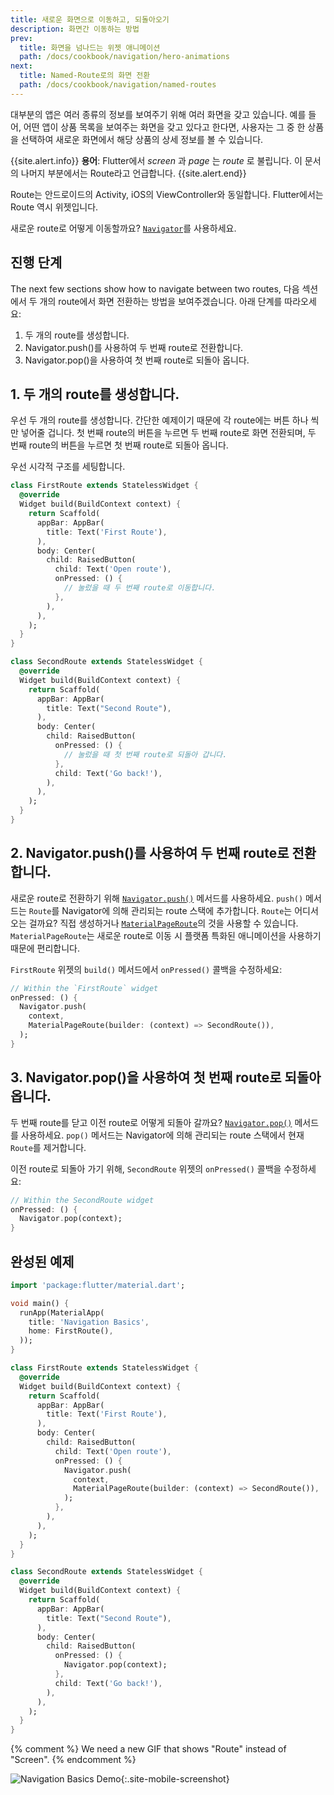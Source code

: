```yaml
---
title: 새로운 화면으로 이동하고, 되돌아오기
description: 화면간 이동하는 방법
prev:
  title: 화면을 넘나드는 위젯 애니메이션
  path: /docs/cookbook/navigation/hero-animations
next:
  title: Named-Route로의 화면 전환
  path: /docs/cookbook/navigation/named-routes
---
```


대부분의 앱은 여러 종류의 정보를 보여주기 위해 여러 화면을 갖고 있습니다.
예를 들어, 어떤 앱이 상품 목록을 보여주는 화면을 갖고 있다고 한다면, 사용자는 그 중 
한 상품을 선택하여 새로운 화면에서 해당 상품의 상세 정보를 볼 수 있습니다.

{{site.alert.info}}
  **용어**: Flutter에서 _screen_ 과 _page_ 는 _route_ 로 불립니다.
  이 문서의 나머지 부분에서는 Route라고 언급합니다.
{{site.alert.end}}

Route는 안드로이드의 Activity, iOS의 ViewController와 동일합니다.
Flutter에서는 Route 역시 위젯입니다.

새로운 route로 어떻게 이동할까요? 
[`Navigator`]({{site.api}}/flutter/widgets/Navigator-class.html)를 사용하세요.

## 진행 단계

The next few sections show how to navigate between two routes,
다음 섹션에서 두 개의 route에서 화면 전환하는 방법을 보여주겠습니다.
아래 단계를 따라오세요:

  1. 두 개의 route를 생성합니다.
  2. Navigator.push()를 사용하여 두 번째 route로 전환합니다.
  3. Navigator.pop()을 사용하여 첫 번째 route로 되돌아 옵니다.

## 1. 두 개의 route를 생성합니다.

우선 두 개의 route를 생성합니다. 간단한 예제이기 때문에 각 route에는 버튼
하나 씩만 넣어줄 겁니다. 첫 번째 route의 버튼을 누르면 두 번째 route로 
화면 전환되며, 두 번째 route의 버튼을 누르면 첫 번째 route로 되돌아 옵니다.

우선 시각적 구조를 세팅합니다.

```dart
class FirstRoute extends StatelessWidget {
  @override
  Widget build(BuildContext context) {
    return Scaffold(
      appBar: AppBar(
        title: Text('First Route'),
      ),
      body: Center(
        child: RaisedButton(
          child: Text('Open route'),
          onPressed: () {
            // 눌렀을 때 두 번째 route로 이동합니다.
          },
        ),
      ),
    );
  }
}

class SecondRoute extends StatelessWidget {
  @override
  Widget build(BuildContext context) {
    return Scaffold(
      appBar: AppBar(
        title: Text("Second Route"),
      ),
      body: Center(
        child: RaisedButton(
          onPressed: () {
            // 눌렀을 때 첫 번째 route로 되돌아 갑니다.
          },
          child: Text('Go back!'),
        ),
      ),
    );
  }
}
```

## 2. Navigator.push()를 사용하여 두 번째 route로 전환합니다.

새로운 route로 전환하기 위해 
[`Navigator.push()`]({{site.api}}/flutter/widgets/Navigator/push.html)
메서드를 사용하세요. `push()` 메서드는 `Route`를 Navigator에 의해 관리되는 
route 스택에 추가합니다. `Route`는 어디서 오는 걸까요?
직접 생성하거나 [`MaterialPageRoute`]({{site.api}}/flutter/material/MaterialPageRoute-class.html)의 
것을 사용할 수 있습니다. `MaterialPageRoute`는 새로운 route로 이동 시 
플랫폼 특화된 애니메이션을 사용하기 때문에 편리합니다.

`FirstRoute` 위젯의 `build()` 메서드에서 `onPressed()` 콜백을 수정하세요:

<!-- skip -->
```dart
// Within the `FirstRoute` widget
onPressed: () {
  Navigator.push(
    context,
    MaterialPageRoute(builder: (context) => SecondRoute()),
  );
}
```

## 3. Navigator.pop()을 사용하여 첫 번째 route로 되돌아 옵니다.

두 번째 route를 닫고 이전 route로 어떻게 되돌아 갈까요?
[`Navigator.pop()`]({{site.api}}/flutter/widgets/Navigator/pop.html)
메서드를 사용하세요. `pop()` 메서드는 Navigator에 의해 관리되는 route 스택에서 
현재 `Route`를 제거합니다.

이전 route로 되돌아 가기 위해, `SecondRoute` 위젯의 `onPressed()` 콜백을 수정하세요:

<!-- skip -->
```dart
// Within the SecondRoute widget
onPressed: () {
  Navigator.pop(context);
}
```

## 완성된 예제

```dart
import 'package:flutter/material.dart';

void main() {
  runApp(MaterialApp(
    title: 'Navigation Basics',
    home: FirstRoute(),
  ));
}

class FirstRoute extends StatelessWidget {
  @override
  Widget build(BuildContext context) {
    return Scaffold(
      appBar: AppBar(
        title: Text('First Route'),
      ),
      body: Center(
        child: RaisedButton(
          child: Text('Open route'),
          onPressed: () {
            Navigator.push(
              context,
              MaterialPageRoute(builder: (context) => SecondRoute()),
            );
          },
        ),
      ),
    );
  }
}

class SecondRoute extends StatelessWidget {
  @override
  Widget build(BuildContext context) {
    return Scaffold(
      appBar: AppBar(
        title: Text("Second Route"),
      ),
      body: Center(
        child: RaisedButton(
          onPressed: () {
            Navigator.pop(context);
          },
          child: Text('Go back!'),
        ),
      ),
    );
  }
}
```

{% comment %}
We need a new GIF that shows "Route" instead of "Screen".
{% endcomment %}

![Navigation Basics Demo](/images/cookbook/navigation-basics.gif){:.site-mobile-screenshot}
